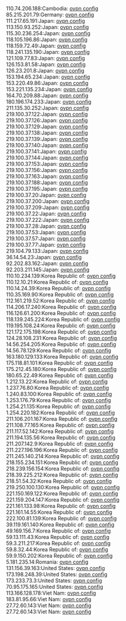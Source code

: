 110.74.206.188:Cambodia: [ovpn config](vpn/110_74_206_188.ovpn)  
85.215.201.79:Germany: [ovpn config](vpn/85_215_201_79.ovpn)  
111.217.65.191:Japan: [ovpn config](vpn/111_217_65_191.ovpn)  
113.150.93.252:Japan: [ovpn config](vpn/113_150_93_252.ovpn)  
115.30.236.254:Japan: [ovpn config](vpn/115_30_236_254.ovpn)  
118.105.196.86:Japan: [ovpn config](vpn/118_105_196_86.ovpn)  
118.159.72.49:Japan: [ovpn config](vpn/118_159_72_49.ovpn)  
118.241.135.190:Japan: [ovpn config](vpn/118_241_135_190.ovpn)  
121.109.77.83:Japan: [ovpn config](vpn/121_109_77_83.ovpn)  
126.153.81.58:Japan: [ovpn config](vpn/126_153_81_58.ovpn)  
126.23.201.8:Japan: [ovpn config](vpn/126_23_201_8.ovpn)  
153.194.65.234:Japan: [ovpn config](vpn/153_194_65_234.ovpn)  
153.220.49.86:Japan: [ovpn config](vpn/153_220_49_86.ovpn)  
153.221.135.234:Japan: [ovpn config](vpn/153_221_135_234.ovpn)  
164.70.209.88:Japan: [ovpn config](vpn/164_70_209_88.ovpn)  
180.196.174.233:Japan: [ovpn config](vpn/180_196_174_233.ovpn)  
211.135.30.252:Japan: [ovpn config](vpn/211_135_30_252.ovpn)  
219.100.37.122:Japan: [ovpn config](vpn/219_100_37_122.ovpn)  
219.100.37.126:Japan: [ovpn config](vpn/219_100_37_126.ovpn)  
219.100.37.129:Japan: [ovpn config](vpn/219_100_37_129.ovpn)  
219.100.37.138:Japan: [ovpn config](vpn/219_100_37_138.ovpn)  
219.100.37.139:Japan: [ovpn config](vpn/219_100_37_139.ovpn)  
219.100.37.140:Japan: [ovpn config](vpn/219_100_37_140.ovpn)  
219.100.37.141:Japan: [ovpn config](vpn/219_100_37_141.ovpn)  
219.100.37.144:Japan: [ovpn config](vpn/219_100_37_144.ovpn)  
219.100.37.153:Japan: [ovpn config](vpn/219_100_37_153.ovpn)  
219.100.37.156:Japan: [ovpn config](vpn/219_100_37_156.ovpn)  
219.100.37.163:Japan: [ovpn config](vpn/219_100_37_163.ovpn)  
219.100.37.188:Japan: [ovpn config](vpn/219_100_37_188.ovpn)  
219.100.37.195:Japan: [ovpn config](vpn/219_100_37_195.ovpn)  
219.100.37.20:Japan: [ovpn config](vpn/219_100_37_20.ovpn)  
219.100.37.200:Japan: [ovpn config](vpn/219_100_37_200.ovpn)  
219.100.37.209:Japan: [ovpn config](vpn/219_100_37_209.ovpn)  
219.100.37.22:Japan: [ovpn config](vpn/219_100_37_22.ovpn)  
219.100.37.222:Japan: [ovpn config](vpn/219_100_37_222.ovpn)  
219.100.37.28:Japan: [ovpn config](vpn/219_100_37_28.ovpn)  
219.100.37.53:Japan: [ovpn config](vpn/219_100_37_53.ovpn)  
219.100.37.57:Japan: [ovpn config](vpn/219_100_37_57.ovpn)  
219.100.37.77:Japan: [ovpn config](vpn/219_100_37_77.ovpn)  
219.104.79.133:Japan: [ovpn config](vpn/219_104_79_133.ovpn)  
36.14.54.23:Japan: [ovpn config](vpn/36_14_54_23.ovpn)  
92.202.83.162:Japan: [ovpn config](vpn/92_202_83_162.ovpn)  
92.203.211.145:Japan: [ovpn config](vpn/92_203_211_145.ovpn)  
110.10.234.139:Korea Republic of: [ovpn config](vpn/110_10_234_139.ovpn)  
110.12.10.21:Korea Republic of: [ovpn config](vpn/110_12_10_21.ovpn)  
110.14.24.39:Korea Republic of: [ovpn config](vpn/110_14_24_39.ovpn)  
110.35.169.90:Korea Republic of: [ovpn config](vpn/110_35_169_90.ovpn)  
112.161.219.52:Korea Republic of: [ovpn config](vpn/112_161_219_52.ovpn)  
114.206.17.240:Korea Republic of: [ovpn config](vpn/114_206_17_240.ovpn)  
116.126.61.200:Korea Republic of: [ovpn config](vpn/116_126_61_200.ovpn)  
118.139.245.224:Korea Republic of: [ovpn config](vpn/118_139_245_224.ovpn)  
119.195.108.24:Korea Republic of: [ovpn config](vpn/119_195_108_24.ovpn)  
121.172.175.198:Korea Republic of: [ovpn config](vpn/121_172_175_198.ovpn)  
124.28.108.231:Korea Republic of: [ovpn config](vpn/124_28_108_231.ovpn)  
14.56.254.205:Korea Republic of: [ovpn config](vpn/14_56_254_205.ovpn)  
14.56.78.129:Korea Republic of: [ovpn config](vpn/14_56_78_129.ovpn)  
163.180.129.133:Korea Republic of: [ovpn config](vpn/163_180_129_133.ovpn)  
175.118.81.101:Korea Republic of: [ovpn config](vpn/175_118_81_101.ovpn)  
175.212.45.180:Korea Republic of: [ovpn config](vpn/175_212_45_180.ovpn)  
180.65.22.49:Korea Republic of: [ovpn config](vpn/180_65_22_49.ovpn)  
1.212.13.22:Korea Republic of: [ovpn config](vpn/1_212_13_22.ovpn)  
1.237.76.80:Korea Republic of: [ovpn config](vpn/1_237_76_80.ovpn)  
1.240.83.100:Korea Republic of: [ovpn config](vpn/1_240_83_100.ovpn)  
1.253.176.79:Korea Republic of: [ovpn config](vpn/1_253_176_79.ovpn)  
1.254.21.135:Korea Republic of: [ovpn config](vpn/1_254_21_135.ovpn)  
1.254.220.182:Korea Republic of: [ovpn config](vpn/1_254_220_182.ovpn)  
211.106.201.167:Korea Republic of: [ovpn config](vpn/211_106_201_167.ovpn)  
211.108.77.165:Korea Republic of: [ovpn config](vpn/211_108_77_165.ovpn)  
211.117.52.142:Korea Republic of: [ovpn config](vpn/211_117_52_142.ovpn)  
211.194.135.56:Korea Republic of: [ovpn config](vpn/211_194_135_56.ovpn)  
211.207.142.9:Korea Republic of: [ovpn config](vpn/211_207_142_9.ovpn)  
211.227.196.196:Korea Republic of: [ovpn config](vpn/211_227_196_196.ovpn)  
211.245.140.214:Korea Republic of: [ovpn config](vpn/211_245_140_214.ovpn)  
218.155.234.151:Korea Republic of: [ovpn config](vpn/218_155_234_151.ovpn)  
218.239.156.154:Korea Republic of: [ovpn config](vpn/218_239_156_154.ovpn)  
218.39.225.212:Korea Republic of: [ovpn config](vpn/218_39_225_212.ovpn)  
218.51.54.32:Korea Republic of: [ovpn config](vpn/218_51_54_32.ovpn)  
219.250.100.130:Korea Republic of: [ovpn config](vpn/219_250_100_130.ovpn)  
221.150.169.122:Korea Republic of: [ovpn config](vpn/221_150_169_122.ovpn)  
221.159.204.147:Korea Republic of: [ovpn config](vpn/221_159_204_147.ovpn)  
221.161.133.98:Korea Republic of: [ovpn config](vpn/221_161_133_98.ovpn)  
221.161.14.55:Korea Republic of: [ovpn config](vpn/221_161_14_55.ovpn)  
222.100.81.139:Korea Republic of: [ovpn config](vpn/222_100_81_139.ovpn)  
39.119.161.140:Korea Republic of: [ovpn config](vpn/39_119_161_140.ovpn)  
49.169.156.7:Korea Republic of: [ovpn config](vpn/49_169_156_7.ovpn)  
59.13.111.43:Korea Republic of: [ovpn config](vpn/59_13_111_43.ovpn)  
59.3.211.217:Korea Republic of: [ovpn config](vpn/59_3_211_217.ovpn)  
59.8.32.44:Korea Republic of: [ovpn config](vpn/59_8_32_44.ovpn)  
59.9.150.202:Korea Republic of: [ovpn config](vpn/59_9_150_202.ovpn)  
5.181.235.14:Romania: [ovpn config](vpn/5_181_235_14.ovpn)  
131.156.39.163:United States: [ovpn config](vpn/131_156_39_163.ovpn)  
173.198.248.39:United States: [ovpn config](vpn/173_198_248_39.ovpn)  
173.233.73.3:United States: [ovpn config](vpn/173_233_73_3.ovpn)  
70.95.175.165:United States: [ovpn config](vpn/70_95_175_165.ovpn)  
113.166.128.178:Viet Nam: [ovpn config](vpn/113_166_128_178.ovpn)  
183.81.95.66:Viet Nam: [ovpn config](vpn/183_81_95_66.ovpn)  
27.72.60.143:Viet Nam: [ovpn config](vpn/27_72_60_143.ovpn)  
27.72.60.143:Viet Nam: [ovpn config](vpn/27_72_60_143.ovpn)  
